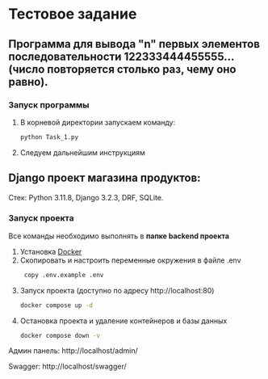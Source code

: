# Тестовое задание

## Программа для вывода "n" первых элементов последовательности 122333444455555… (число повторяется столько раз, чему оно равно).

### Запуск программы

1. В корневой директории запускаем команду:
    ```bash
    python Task_1.py
    ```
2. Следуем дальнейшим инструкциям


## Django проект магазина продуктов:

Стек: Python 3.11.8, Django 3.2.3, DRF, SQLite.

### Запуск проекта

Все команды необходимо выполнять в **папке backend проекта**









1. Установка [Docker](https://www.docker.com/get-started/)
2. Скопировать и настроить переменные окружения в файле .env
    ```bash
     copy .env.example .env
    ```
3. Запуск проекта (доступно по адресу http://localhost:80)
    ```bash
    docker compose up -d
    ```
4. Остановка проекта и удаление контейнеров и базы данных
    ```bash
    docker compose down -v
    ```

Админ панель: http://localhost/admin/ 

Swagger: http://localhost/swagger/
